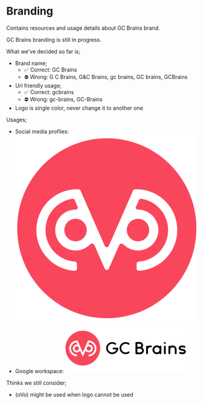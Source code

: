 # Branding

Contains resources and usage details about GC Brains brand.

GC Brains branding is still in progress.

What we've decided so far is;

- Brand name;
  - ✅ Correct: GC Brains
  - ⛔ Wrong: G C Brains, G&C Brains, gc brains, GC brains, GCBrains
- Url friendly usage;
  - ✅ Correct: gcbrains
  - ⛔ Wrong: gc-brains, GC-Brains
- Logo is single color, never change it to another one

Usages;

- Social media profiles: ![](./assets/logo/logo-circle.png)
- Google workspace: ![](./assets/logo/logo-for-google-standard.png)

Thinks we still consider;
  - (oVo) might be used when logo cannot be used

